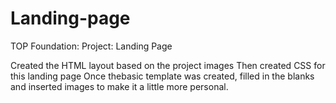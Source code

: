 # Landing-page
TOP Foundation: Project: Landing Page

Created the HTML layout based on the project images
Then created CSS for this landing page
Once thebasic template was created, filled in the blanks and inserted images to make it a little more personal.
